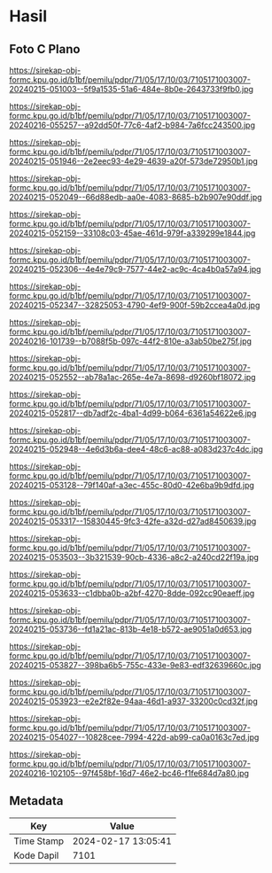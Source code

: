 # Hasil

## Foto C Plano

https://sirekap-obj-formc.kpu.go.id/b1bf/pemilu/pdpr/71/05/17/10/03/7105171003007-20240215-051003--5f9a1535-51a6-484e-8b0e-2643733f9fb0.jpg

https://sirekap-obj-formc.kpu.go.id/b1bf/pemilu/pdpr/71/05/17/10/03/7105171003007-20240216-055257--a92dd50f-77c6-4af2-b984-7a6fcc243500.jpg

https://sirekap-obj-formc.kpu.go.id/b1bf/pemilu/pdpr/71/05/17/10/03/7105171003007-20240215-051946--2e2eec93-4e29-4639-a20f-573de72950b1.jpg

https://sirekap-obj-formc.kpu.go.id/b1bf/pemilu/pdpr/71/05/17/10/03/7105171003007-20240215-052049--66d88edb-aa0e-4083-8685-b2b907e90ddf.jpg

https://sirekap-obj-formc.kpu.go.id/b1bf/pemilu/pdpr/71/05/17/10/03/7105171003007-20240215-052159--33108c03-45ae-461d-979f-a339299e1844.jpg

https://sirekap-obj-formc.kpu.go.id/b1bf/pemilu/pdpr/71/05/17/10/03/7105171003007-20240215-052306--4e4e79c9-7577-44e2-ac9c-4ca4b0a57a94.jpg

https://sirekap-obj-formc.kpu.go.id/b1bf/pemilu/pdpr/71/05/17/10/03/7105171003007-20240215-052347--32825053-4790-4ef9-900f-59b2ccea4a0d.jpg

https://sirekap-obj-formc.kpu.go.id/b1bf/pemilu/pdpr/71/05/17/10/03/7105171003007-20240216-101739--b7088f5b-097c-44f2-810e-a3ab50be275f.jpg

https://sirekap-obj-formc.kpu.go.id/b1bf/pemilu/pdpr/71/05/17/10/03/7105171003007-20240215-052552--ab78a1ac-265e-4e7a-8698-d9260bf18072.jpg

https://sirekap-obj-formc.kpu.go.id/b1bf/pemilu/pdpr/71/05/17/10/03/7105171003007-20240215-052817--db7adf2c-4ba1-4d99-b064-6361a54622e6.jpg

https://sirekap-obj-formc.kpu.go.id/b1bf/pemilu/pdpr/71/05/17/10/03/7105171003007-20240215-052948--4e6d3b6a-dee4-48c6-ac88-a083d237c4dc.jpg

https://sirekap-obj-formc.kpu.go.id/b1bf/pemilu/pdpr/71/05/17/10/03/7105171003007-20240215-053128--79f140af-a3ec-455c-80d0-42e6ba9b9dfd.jpg

https://sirekap-obj-formc.kpu.go.id/b1bf/pemilu/pdpr/71/05/17/10/03/7105171003007-20240215-053317--15830445-9fc3-42fe-a32d-d27ad8450639.jpg

https://sirekap-obj-formc.kpu.go.id/b1bf/pemilu/pdpr/71/05/17/10/03/7105171003007-20240215-053503--3b321539-90cb-4336-a8c2-a240cd22f19a.jpg

https://sirekap-obj-formc.kpu.go.id/b1bf/pemilu/pdpr/71/05/17/10/03/7105171003007-20240215-053633--c1dbba0b-a2bf-4270-8dde-092cc90eaeff.jpg

https://sirekap-obj-formc.kpu.go.id/b1bf/pemilu/pdpr/71/05/17/10/03/7105171003007-20240215-053736--fd1a21ac-813b-4e18-b572-ae9051a0d653.jpg

https://sirekap-obj-formc.kpu.go.id/b1bf/pemilu/pdpr/71/05/17/10/03/7105171003007-20240215-053827--398ba6b5-755c-433e-9e83-edf32639660c.jpg

https://sirekap-obj-formc.kpu.go.id/b1bf/pemilu/pdpr/71/05/17/10/03/7105171003007-20240215-053923--e2e2f82e-94aa-46d1-a937-33200c0cd32f.jpg

https://sirekap-obj-formc.kpu.go.id/b1bf/pemilu/pdpr/71/05/17/10/03/7105171003007-20240215-054027--10828cee-7994-422d-ab99-ca0a0163c7ed.jpg

https://sirekap-obj-formc.kpu.go.id/b1bf/pemilu/pdpr/71/05/17/10/03/7105171003007-20240216-102105--97f458bf-16d7-46e2-bc46-f1fe684d7a80.jpg


## Metadata

| Key        | Value               |
| ---------- | ------------------- |
| Time Stamp | 2024-02-17 13:05:41 |
| Kode Dapil | 7101                |




